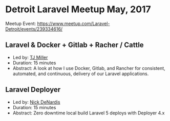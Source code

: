 # Detroit Laravel Meetup May, 2017

Meetup Event: https://www.meetup.com/Laravel-Detroit/events/239334616/

## Laravel & Docker + Gitlab + Racher / Cattle
* Led by: [TJ Miller](https://twitter.com/SIXLIV3)
* Duration: 15 minutes
* Abstract: A look at how I use Docker, Gitlab, and Rancher for consistent, automated, and continuous, delivery of our Laravel applications.

## Laravel Deployer
* Led by: [Nick DeNardis](https://twitter.com/nickdenardis)
* Duration: 15 minutes
* Abstract: Zero downtime local build Laravel 5 deploys with Deployer 4.x

